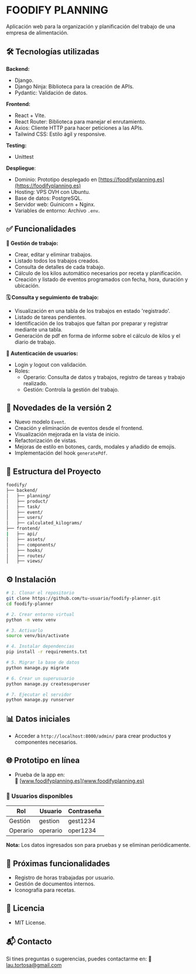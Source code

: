 # FOODIFY PLANNING 
Aplicación web para la organización y planificación del trabajo de una empresa de alimentación.

## 🛠️ Tecnologías utilizadas
**Backend:**
- Django.
- Django Ninja: Biblioteca para la creación de APIs.
- Pydantic: Validación de datos. 

**Frontend:**
- React + Vite.
- React Router: Biblioteca para manejar el enrutamiento.
- Axios: Cliente HTTP para hacer peticiones a las APIs.
- Tailwind CSS: Estilo ágil y responsive.   

**Testing:**
- Unittest

**Despliegue**:
- Dominio: Prototipo desplegado en [https://foodifyplanning.es](https://foodifyplanning.es)
- Hosting: VPS OVH con Ubuntu.
- Base de datos: PostgreSQL.
- Servidor web: Guinicorn + Nginx.
- Variables de entorno: Archivo `.env`.

## ✅ Funcionalidades
**🧾 Gestión de trabajo:**
- Crear, editar y eliminar trabajos. 
- Listado todos los trabajos creados.
- Consulta de detalles de cada trabajo.
- Cálculo de los kilos automático necesarios por receta y planificación.
- Creación y listado de eventos programados con fecha, hora, duración y ubicación.

**🗓️ Consulta y seguimiento de trabajo:**
- Visualización en una tabla de los trabajos en estado 'registrado'.
- Listado de tareas pendientes.
- Identificación de los trabajos que faltan por preparar y registrar mediante una tabla.
- Generación de pdf en forma de informe sobre el cálculo de kilos y el diario de trabajo. 

**👥 Autenticación de usuarios:**
- Login y logout con validación.
- Roles:
  - Operario: Consulta de datos y trabajos, registro de tareas y trabajo realizado.
  - Gestión: Controla la gestión del trabajo.

## 📌 Novedades de la versión 2
- Nuevo modelo `Event`.
- Creación y eliminación de eventos desde el frontend.
- Visualización mejorada en la vista de inicio.
- Refactorización de vistas.
- Mejoras de estilo en botones, cards, modales y añadido de emojis.
- Implementación del hook `generatePdf`.
  

## 📁 Estructura del Proyecto
```bash
foodify/
├── backend/
│   ├── planning/
│   ├── product/
│   ├── task/
│   ├── event/
│   ├── users/
│   ├── calculated_kilograms/
├── frontend/
|   ├── api/
│   ├── assets/    
│   ├── components/
│   ├── hooks/
│   ├── routes/
│   ├── views/
```

## ⚙️ Instalación
```bash
# 1. Clonar el repositorio
git clone https://github.com/tu-usuario/foodify-planner.git
cd foodify-planner

# 2. Crear entorno virtual
python -m venv venv

# 3. Activarlo
source venv/bin/activate

# 4. Instalar dependencias
pip install -r requirements.txt

# 5. Migrar la base de datos
python manage.py migrate

# 6. Crear un superusuario
python manage.py createsuperuser

# 7. Ejecutar el servidor
python manage.py runserver
```

## 📊 Datos iniciales
- Acceder a `http://localhost:8000/admin/` para crear productos y componentes necesarios. 

## 🌐 Prototipo en línea
- Prueba de la app en:  
🔗 [www.foodifyplanning.es](www.foodifyplanning.es)

### 👤 Usuarios disponibles
| Rol      | Usuario     | Contraseña |
| -------- | ----------- | ---------- |
| Gestión  | gestion     | gest1234   |
| Operario | operario    | oper1234   |

**Nota:** Los datos ingresados son para pruebas y se eliminan periódicamente.

## 📅 Próximas funcionalidades
- Registro de horas trabajadas por usuario.
- Gestión de documentos internos.
- Iconografía para recetas.
  
## 📝 Licencia
- MIT License.

## 📬 Contacto
Si tines preguntas o sugerencias, puedes contactarme en:
📧 [lau.tortosa@gmail.com](lau.tortosa@gmail.com)
